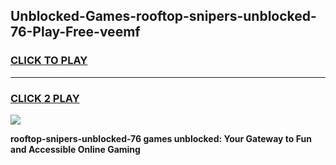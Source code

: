 
## Unblocked-Games-rooftop-snipers-unblocked-76-Play-Free-veemf
<h3>
<a href="https://premium76.site?title=rooftop-snipers-unblocked-76&ref=19M">CLICK TO PLAY</a></h3>
<hr>

<h3>
<a href="https://premium76.site?title=rooftop-snipers-unblocked-76&ref=19M">CLICK 2 PLAY</a>
  
</h3>

<a href="https://premium76.site?title=rooftop-snipers-unblocked-76&ref=19M"><img src="https://clearcache.store/games.png"></a>


**rooftop-snipers-unblocked-76 games unblocked: Your Gateway to Fun and Accessible Online Gaming**
